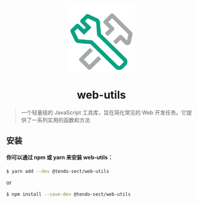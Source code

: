 <div style="text-align: center">
    <img src="./util.svg" alt="web utils" width="180" height="180"/>
</div>
<h1 align="center">web-utils</h1>

> 一个轻量级的 JavaScript 工具库，旨在简化常见的 Web 开发任务。它提供了一系列实用的函数和方法

## 安装

#### 你可以通过 npm 或 yarn 来安装 web-utils：

```sh
$ yarn add --dev @tendo-sect/web-utils
```
or
```sh
$ npm install --save-dev @tendo-sect/web-utils
```